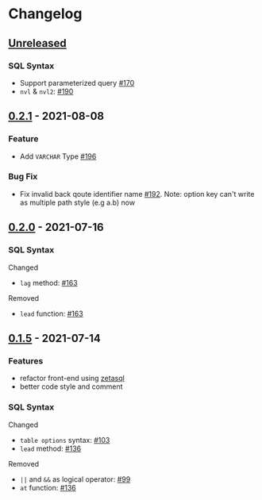 # Changelog

## [Unreleased]

### SQL Syntax
- Support parameterized query [#170](https://github.com/4paradigm/HybridSE/issues/170)
- `nvl` & `nvl2`: [#190](https://github.com/4paradigm/HybridSE/pull/190)

## [0.2.1] - 2021-08-08
### Feature
+ Add `VARCHAR` Type [#196](https://github.com/4paradigm/HybridSE/issues/196)

### Bug Fix
- Fix invalid back qoute identifier name [#192](https://github.com/4paradigm/HybridSE/issues/192). Note: option key can't write as multiple path style (e.g a.b) now

## [0.2.0] - 2021-07-16
### SQL Syntax

Changed
- `lag` method: [#163](https://github.com/4paradigm/HybridSE/issues/163)

Removed
- `lead` function: [#163](https://github.com/4paradigm/HybridSE/issues/163)

## [0.1.5] - 2021-07-14

### Features

+ refactor front-end using [zetasql](https://github.com/jingchen2222/zetasql)
+ better code style and comment

### SQL Syntax

Changed
- `table options` syntax: [#103](https://github.com/4paradigm/HybridSE/issues/103)
- `lead` method: [#136](https://github.com/4paradigm/HybridSE/pull/136)

Removed
- `||` and `&&` as logical operator: [#99](https://github.com/4paradigm/HybridSE/issues/99)
- `at` function: [#136](https://github.com/4paradigm/HybridSE/pull/136)

[Unreleased]: https://github.com/4paradigm/HybridSE/compare/v0.2.1...HEAD
[0.2.1]: https://github.com/4paradigm/HybridSE/compare/v0.2.0...v0.2.1
[0.2.0]: https://github.com/4paradigm/HybridSE/compare/v0.1.5...v0.2.0
[0.1.5]: https://github.com/4paradigm/HybridSE/compare/v0.1.4...v0.1.5
